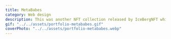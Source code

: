 ```yaml
---
title: MetaBabes
category: Web design
description: This was another NFT collection released by IceBergNFT which required an interesting cartoon-ish modern design. The artist thought that I did justice to her collection with it.   
gif: "../../assets/portfolio-metababes.gif"
coverPhoto: "../../assets/portfolio-metababes.webp"
---
```

